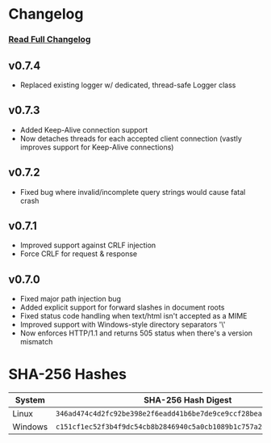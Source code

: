 # Changelog
### [Read Full Changelog](https://github.com/travis-heavener/mercury/blob/main/CHANGELOG.md)

## v0.7.4
- Replaced existing logger w/ dedicated, thread-safe Logger class

## v0.7.3
- Added Keep-Alive connection support
- Now detaches threads for each accepted client connection (vastly improves support for Keep-Alive connections)

## v0.7.2
- Fixed bug where invalid/incomplete query strings would cause fatal crash

## v0.7.1
- Improved support against CRLF injection
- Force CRLF for request & response

## v0.7.0
- Fixed major path injection bug
- Added explicit support for forward slashes in document roots
- Fixed status code handling when text/html isn't accepted as a MIME
- Improved support with Windows-style directory separators '\\'
- Now enforces HTTP/1.1 and returns 505 status when there's a version mismatch

# SHA-256 Hashes
| System | SHA-256 Hash Digest |
|--------|---------------------|
| Linux | `346ad474c4d2fc92be398e2f6eadd41b6be7de9ce9ccf28bea1facbbf14cb6dd` |
| Windows | `c151cf1ec52f3b4f9dc54cb8b2846940c5a0cb1089b1c757a2060ba6362695ee` |